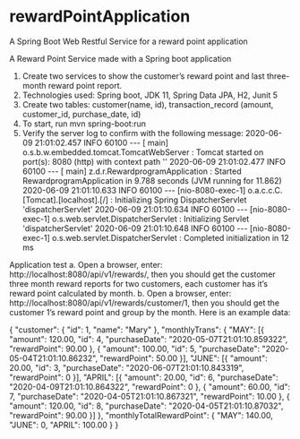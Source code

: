 # rewardPointApplication
A Spring Boot Web Restful Service for a reward point application

A Reward Point Service made with a Spring boot application
1.	Create two services to show the customer’s reward point and last three-month reward point report.
2.	Technologies used: Spring boot, JDK 11, Spring Data JPA, H2, Junit 5
3.	Create two tables: customer(name, id), 	transaction_record (amount, customer_id, purchase_date, id)
4.	To start, run mvn spring-boot:run
5.	Verify the server log to confirm with the following message:
2020-06-09 21:01:02.457  INFO 60100 --- [           main] o.s.b.w.embedded.tomcat.TomcatWebServer  : Tomcat started on port(s): 8080 (http) with context path ''
2020-06-09 21:01:02.477  INFO 60100 --- [           main] z.d.r.RewardprogramApplication           : Started RewardprogramApplication in 9.788 seconds (JVM running for 11.862)
2020-06-09 21:01:10.633  INFO 60100 --- [nio-8080-exec-1] o.a.c.c.C.[Tomcat].[localhost].[/]       : Initializing Spring DispatcherServlet 'dispatcherServlet'
2020-06-09 21:01:10.634  INFO 60100 --- [nio-8080-exec-1] o.s.web.servlet.DispatcherServlet        : Initializing Servlet 'dispatcherServlet'
2020-06-09 21:01:10.648  INFO 60100 --- [nio-8080-exec-1] o.s.web.servlet.DispatcherServlet        : Completed initialization in 12 ms

Application test
a.	Open a browser, enter: http://localhost:8080/api/v1/rewards/, then you should get the customer three month reward reports for two customers, each customer has it’s reward point calculated by month. 
b.	Open a browser, enter: http://localhost:8080/api/v1/rewards/customer/1, then you should get the customer  1’s reward point and group by the month. Here is an example data:

{
	"customer": {
		"id": 1,
		"name": "Mary"
	},
	"monthlyTrans": {
		"MAY": [{
			"amount": 120.00,
			"id": 4,
			"purchaseDate": "2020-05-07T21:01:10.859322",
			"rewardPoint": 90.00
		}, {
			"amount": 100.00,
			"id": 5,
			"purchaseDate": "2020-05-04T21:01:10.86232",
			"rewardPoint": 50.00
		}],
		"JUNE": [{
			"amount": 20.00,
			"id": 3,
			"purchaseDate": "2020-06-07T21:01:10.843319",
			"rewardPoint": 0
		}],
		"APRIL": [{
			"amount": 20.00,
			"id": 6,
			"purchaseDate": "2020-04-09T21:01:10.864322",
			"rewardPoint": 0
		}, {
			"amount": 60.00,
			"id": 7,
			"purchaseDate": "2020-04-05T21:01:10.867321",
			"rewardPoint": 10.00
		}, {
			"amount": 120.00,
			"id": 8,
			"purchaseDate": "2020-04-05T21:01:10.87032",
			"rewardPoint": 90.00
		}]
	},
	"monthlyTotalRewardPoint": {
		"MAY": 140.00,
		"JUNE": 0,
		"APRIL": 100.00
	}
}

